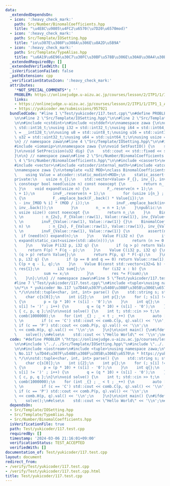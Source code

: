 ```yaml
---
data:
  _extendedDependsOn:
  - icon: ':heavy_check_mark:'
    path: Src/Number/BinomalCoefficients.hpp
    title: "\u4E8C\u9805\u4FC2\u6570(\u7D20\u6570mod)"
  - icon: ':heavy_check_mark:'
    path: Src/Template/IOSetting.hpp
    title: "io\u307E\u308F\u308A\u306E\u8A2D\u5B9A"
  - icon: ':heavy_check_mark:'
    path: Src/Template/TypeAlias.hpp
    title: "\u6A19\u6E96\u30C7\u30FC\u30BF\u578B\u306E\u30A8\u30A4\u30EA\u30A2\u30B9"
  _extendedRequiredBy: []
  _extendedVerifiedWith: []
  _isVerificationFailed: false
  _pathExtension: cpp
  _verificationStatusIcon: ':heavy_check_mark:'
  attributes:
    '*NOT_SPECIAL_COMMENTS*': ''
    PROBLEM: https://onlinejudge.u-aizu.ac.jp/courses/lesson/2/ITP1/1/ITP1_1_A
    links:
    - https://onlinejudge.u-aizu.ac.jp/courses/lesson/2/ITP1/1/ITP1_1_A
    - https://yukicoder.me/submissions/957921
  bundledCode: "#line 1 \"Test/yukicoder/117.test.cpp\"\n#define PROBLEM \"https://onlinejudge.u-aizu.ac.jp/courses/lesson/2/ITP1/1/ITP1_1_A\"\
    \n\n#line 2 \"Src/Template/IOSetting.hpp\"\n\n#line 2 \"Src/Template/TypeAlias.hpp\"\
    \n\n#include <cstdint>\n#include <cstddef>\n\nnamespace zawa {\n\nusing i16 =\
    \ std::int16_t;\nusing i32 = std::int32_t;\nusing i64 = std::int64_t;\nusing i128\
    \ = __int128_t;\n\nusing u8 = std::uint8_t;\nusing u16 = std::uint16_t;\nusing\
    \ u32 = std::uint32_t;\nusing u64 = std::uint64_t;\n\nusing usize = std::size_t;\n\
    \n} // namespace zawa\n#line 4 \"Src/Template/IOSetting.hpp\"\n\n#include <iostream>\n\
    #include <iomanip>\n\nnamespace zawa {\n\nvoid SetFastIO() {\n    std::cin.tie(nullptr)->sync_with_stdio(false);\n\
    }\n\nvoid SetPrecision(u32 dig) {\n    std::cout << std::fixed << std::setprecision(dig);\n\
    }\n\n} // namespace zawa\n#line 2 \"Src/Number/BinomalCoefficients.hpp\"\n\n#line\
    \ 4 \"Src/Number/BinomalCoefficients.hpp\"\n\n#include <cassert>\n#include <cmath>\n\
    #include <vector>\n#include <atcoder/internal_math>\n#include <atcoder/modint>\n\
    \nnamespace zawa {\n\ntemplate <u32 MOD>\nclass BinomalCoefficients {\npublic:\n\
    \    using Value = atcoder::static_modint<MOD>;\n    static_assert(atcoder::internal::is_prime_constexpr(MOD));\n\
    private:\n    usize n_{};\n    std::vector<Value> F_{}, inv_{}, invF_{};\n   \
    \ constexpr bool need(usize n) const noexcept {\n        return n_ <= n;\n   \
    \ }\n    void expand(usize n) {\n        F_.reserve(n + 1);\n        inv_.reserve(n\
    \ + 1);\n        invF_.reserve(n + 1);\n        for (usize i{n_} ; i <= n ; i++)\
    \ {\n            F_.emplace_back(F_.back() * Value{i});\n            inv_.emplace_back(MOD\
    \ - inv_[MOD % i] * (MOD / i));\n            invF_.emplace_back(invF_.back() *\
    \ inv_.back());\n        }\n        n_ = n + 1;\n    }\npublic:\n    constexpr\
    \ usize size() const noexcept {\n        return n_;\n    }\n    BinomalCoefficients()\
    \ \n        : n_{2u}, F_{Value::raw(1), Value::raw(1)}, inv_{Value{}, Value::raw(1)},\
    \ \n        invF_{Value::raw(1), Value::raw(1)} {}\n    BinomalCoefficients(usize\
    \ n) \n        : n_{2u}, F_{Value::raw(1), Value::raw(1)}, inv_{Value{}, Value::raw(1)},\
    \ \n        invF_{Value::raw(1), Value::raw(1)} {\n        assert(n);\n      \
    \  if (need(n)) expand(n);\n    }\n    Value F(i32 n) {\n        if (need(std::abs(n)))\
    \ expand(static_cast<usize>(std::abs(n)));\n        return (n >= 0 ? F_[n] : invF_[-n]);\n\
    \    }\n    Value P(i32 p, i32 q) {\n        if (q > p) return Value{}; \n   \
    \     return F(p) * F(q - p);\n    }\n    Value C(i32 p, i32 q) {\n        if\
    \ (q > p) return Value{};\n        return P(p, q) * F(-q);\n    }\n    Value H(i32\
    \ p, i32 q) {\n        if (p == 0 and q == 0) return Value::raw(1);\n        return\
    \ C(p + q - 1, q);\n    }\n    Value B(const std::vector<i32>& b) {\n        Value\
    \ res{1};\n        i32 sum{};\n        for (i32 x : b) {\n            res *= F(-x);\n\
    \            sum += x;\n        }\n        res *= F(sum);\n        return res;\n\
    \    }\n};\n\n} // namespace zawa\n#line 5 \"Test/yukicoder/117.test.cpp\"\n\n\
    #line 7 \"Test/yukicoder/117.test.cpp\"\n#include <tuple>\nusing namespace zawa;\n\
    \n/*\n * yukicoder No.117 \u7D44\u307F\u5408\u308F\u305B\u306E\u6570\n * https://yukicoder.me/submissions/957921\n\
    \ */\n\nstd::tuple<char, int, int> parse() {\n    std::string s; std::cin >> s;\n\
    \    char c{s[0]};\n    int i{2};\n    int p{};\n    for (; s[i] != ',' ; i++)\
    \ {\n        p = (p * 10) + (s[i] - '0');\n    }\n    int q{};\n    for (i++ ;\
    \ s[i] != ')' ; i++) {\n        q = (q * 10) + (s[i] - '0');\n    }\n    return\
    \ { c, p, q };\n}\n\nvoid solve() {\n    int t; std::cin >> t;\n    BinomalCoefficients<1000000007>\
    \ comb(1000000);\n    for (int _{} ; _ < t ; _++) {\n        auto [c, p, q]{parse()};\
    \ \n        if (c == 'C') std::cout << comb.C(p, q).val() << '\\n';\n        else\
    \ if (c == 'P') std::cout << comb.P(p, q).val() << '\\n';\n        else std::cout\
    \ << comb.H(p, q).val() << '\\n';\n    }\n}\n\nint main() {\n#ifdef ONLINE_JUDGE\n\
    \    solve();\n#else\n    std::cout << \"Hello World\" << '\\n';\n#endif\n}\n"
  code: "#define PROBLEM \"https://onlinejudge.u-aizu.ac.jp/courses/lesson/2/ITP1/1/ITP1_1_A\"\
    \n\n#include \"../../Src/Template/IOSetting.hpp\"\n#include \"../../Src/Number/BinomalCoefficients.hpp\"\
    \n\n#include <iostream>\n#include <tuple>\nusing namespace zawa;\n\n/*\n * yukicoder\
    \ No.117 \u7D44\u307F\u5408\u308F\u305B\u306E\u6570\n * https://yukicoder.me/submissions/957921\n\
    \ */\n\nstd::tuple<char, int, int> parse() {\n    std::string s; std::cin >> s;\n\
    \    char c{s[0]};\n    int i{2};\n    int p{};\n    for (; s[i] != ',' ; i++)\
    \ {\n        p = (p * 10) + (s[i] - '0');\n    }\n    int q{};\n    for (i++ ;\
    \ s[i] != ')' ; i++) {\n        q = (q * 10) + (s[i] - '0');\n    }\n    return\
    \ { c, p, q };\n}\n\nvoid solve() {\n    int t; std::cin >> t;\n    BinomalCoefficients<1000000007>\
    \ comb(1000000);\n    for (int _{} ; _ < t ; _++) {\n        auto [c, p, q]{parse()};\
    \ \n        if (c == 'C') std::cout << comb.C(p, q).val() << '\\n';\n        else\
    \ if (c == 'P') std::cout << comb.P(p, q).val() << '\\n';\n        else std::cout\
    \ << comb.H(p, q).val() << '\\n';\n    }\n}\n\nint main() {\n#ifdef ONLINE_JUDGE\n\
    \    solve();\n#else\n    std::cout << \"Hello World\" << '\\n';\n#endif\n}\n"
  dependsOn:
  - Src/Template/IOSetting.hpp
  - Src/Template/TypeAlias.hpp
  - Src/Number/BinomalCoefficients.hpp
  isVerificationFile: true
  path: Test/yukicoder/117.test.cpp
  requiredBy: []
  timestamp: '2024-03-06 21:16:01+09:00'
  verificationStatus: TEST_ACCEPTED
  verifiedWith: []
documentation_of: Test/yukicoder/117.test.cpp
layout: document
redirect_from:
- /verify/Test/yukicoder/117.test.cpp
- /verify/Test/yukicoder/117.test.cpp.html
title: Test/yukicoder/117.test.cpp
---
```

